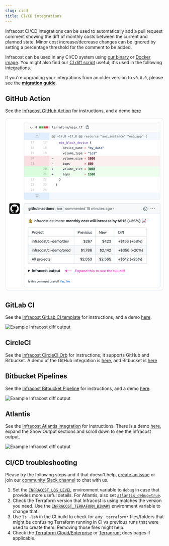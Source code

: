 ```yaml
---
slug: cicd
title: CI/CD integrations
---
```


Infracost CI/CD integrations can be used to automatically add a pull request comment showing the diff of monthly costs between the current and planned state. Minor cost increase/decrease changes can be ignored by setting a percentage threshold for the comment to be added.

Infracost can be used in any CI/CD system using [our binary](https://github.com/infracost/infracost/releases) or [Docker image](https://hub.docker.com/r/infracost/infracost). You might also find our [CI diff script](https://github.com/infracost/infracost/tree/master/scripts/ci/diff.sh) useful; it's used in the following integrations.

If you're upgrading your integrations from an older version to `v0.8.0`, please see the [**migration guide**](/docs/guides/v0.8_migration#cicd-integrations).

## GitHub Action

See the [Infracost GitHub Action](https://github.com/marketplace/actions/infracost) for instructions, and a demo [here](https://github.com/infracost/gh-actions-demo)

<img src="https://raw.githubusercontent.com/infracost/infracost-gh-action/master/screenshot.png" width="550px" alt="Example Infracost diff output" />

## GitLab CI

See the [Infracost GitLab CI template](https://gitlab.com/infracost/infracost-gitlab-ci) for instructions, and a demo [here](https://gitlab.com/infracost/gitlab-ci-demo).

<img src="https://gitlab.com/infracost/infracost-gitlab-ci/-/raw/master/screenshot.png" width="550px" alt="Example Infracost diff output" />

## CircleCI

See the [Infracost CircleCI Orb](https://github.com/infracost/infracost-orb) for instructions; it supports GitHub and Bitbucket. A demo of the GitHub integration is [here](https://github.com/infracost/circleci-github-demo), and Bitbucket is [here](https://bitbucket.org/infracost/circleci-bitbucket-demo)

## Bitbucket Pipelines

See the [Infracost Bitbucket Pipeline](https://bitbucket.org/infracost/infracost-bitbucket-pipeline) for instructions, and a demo [here](https://bitbucket.org/infracost/circleci-bitbucket-demo).

<img src="https://bytebucket.org/infracost/infracost-bitbucket-pipeline/raw/8fcac59619308deb44ebc11170bfec349e855ee6/screenshot.png" width="550px" alt="Example Infracost diff output" />

## Atlantis

See the [Infracost Atlantis integration](https://github.com/infracost/infracost-atlantis/) for instructions. There is a demo [here](https://github.com/infracost/infracost-atlantis/pull/2#issuecomment-773427685), expand the Show Output sections and scroll down to see the Infracost output.

<img src="https://raw.githubusercontent.com/infracost/infracost-atlantis/master/screenshot.png" width="550px" alt="Example Infracost diff output" />

## CI/CD troubleshooting

Please try the following steps and if that doesn't help, [create an issue](https://github.com/infracost/infracost/issues/new/choose) or join our [community Slack channel](https://www.infracost.io/community-chat) to chat with us.

1. Set the [`INFRACOST_LOG_LEVEL`](/docs/integrations/environment_variables#infracost_log_level) environment variable to `debug` in case that provides more useful details. For Atlantis, also set [`atlantis_debug=true`](https://github.com/infracost/infracost-atlantis/#atlantis_debug).
2. Check the Terraform version that Infracost is using matches the version you need. Use the [`INFRACOST_TERRAFORM_BINARY`](/docs/integrations/environment_variables/#infracost_terraform_binary) environment variable to change that.
3. Use `ls -lah` in the CI build to check for any `.terraform*` files/folders that might be confusing Terraform running in CI vs previous runs that were used to create them. Removing those files might help.
4. Check the [Terraform Cloud/Enterprise](/docs/iac_tools/terraform_cloud_enterprise) or [Terragrunt](/docs/iac_tools/terragrunt) docs pages if applicable.
